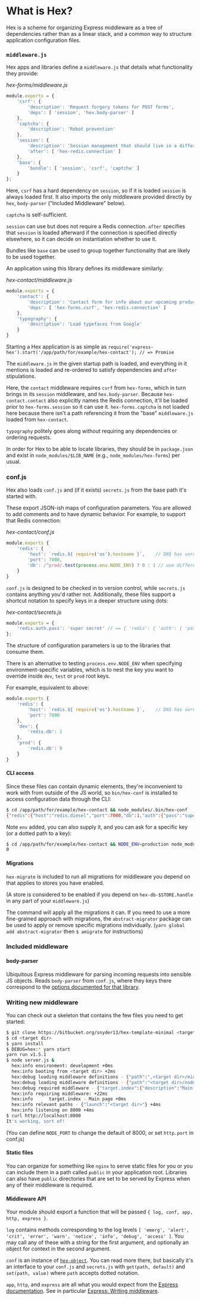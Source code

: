 # What is Hex?
Hex is a scheme for organizing Express middleware as a tree of dependencies rather than as a linear stack, and a common way to structure application configuration files.

### `middleware.js`

Hex apps and libraries define a `middleware.js` that details what functionality they provide:

*hex-forms/middleware.js*
```js
module.exports = {
	'csrf': {
		'description': 'Request forgery tokens for POST forms',
		'deps': [ 'session', 'hex.body-parser' ]
	},
	'captcha': {
		'description': 'Robot prevention'
	},
	'session': {
		'description': 'Session management that should live in a different library, but just for demo purposes it is here',
		'after': [ 'hex-redis.connection' ]
	},
	'base': {
		'bundle': [ 'session', 'csrf', 'captcha' ]
	}
};
```

Here, `csrf` has a hard dependency on `session`, so if it is loaded `session` is always loaded first. It also imports the only middleware provided directly by `hex`, `body-parser` ("Included Middleware" below).

`captcha` is self-sufficient.

`session` can use but does not require a Redis connection. `after` specifies that `session` is loaded afterward if the connection is specified directly elsewhere, so it can decide on instantiation whether to use it.

Bundles like `base` can be used to group together functionality that are likely to be used together.


An application using this library defines its middleware similarly:

*hex-contact/middleware.js*
```js
module.exports = {
	'contact': {
		'description': 'Contact form for info about our upcoming product',
		'deps': [ 'hex-forms.csrf', 'hex-redis.connection' ]
	},
	'typography': {
		'description': 'Load typefaces from Google'
	}
}
```

Starting a Hex application is as simple as `require('express-hex').start('/app/path/for/example/hex-contact'); // => Promise`

The `middleware.js` in the given startup path is loaded, and everything in it mentions is loaded and re-ordered to satisfy dependencies and `after` stipulations.

Here, the `contact` middleware requires `csrf` from `hex-forms`, which in turn brings in its `session` middleware, and `hex.body-parser`. Because `hex-contact.contact` also explicitly names the Redis connection, it'll be loaded prior to `hex-forms.session` so it can use it. `hex-forms.captcha` is not loaded here because there isn't a path referencing it from the "base" `middleware.js` loaded from `hex-contact`.

`typography` politely goes along without requiring any dependencies or ordering requests.

In order for Hex to be able to locate libraries, they should be in `package.json` and exist in `node_modules/$LIB_NAME` (e.g., `node_modules/hex-forms`) per usual.


### conf.js

Hex also loads `conf.js` and (if it exists) `secrets.js` from the base path it's started with.

These export JSON-ish maps of configuration parameters. You are allowed to add comments and to have dynamic behavior. For example, to support that Redis connection:

*hex-contact/conf.js*
```js
module.exports {
	'redis': {
		'host': `redis.${ require('os').hostname }`,    // DNS has server location
		'port': 7000,
		'db': /^prod/.test(process.env.NODE_ENV) ? 0 : 1 // use different catalog for prod vs dev
	}
}
```

`conf.js` is designed to be checked in to version control, while `secrets.js` contains anything you'd rather not. Additionally, these files support a shortcut notation to specify keys in a deeper structure using dots:

*hex-contact/secrets.js*
```js
module.exports = {
	'redis.auth.pass': 'super secret' // == { 'redis': { 'auth': { 'pass': 'super secret' } } }
};
```

The structure of configuration parameters is up to the libraries that consume them.

There is an alternative to testing `process.env.NODE_ENV` when specifying environment-specific variables, which is to nest the key you want to override inside `dev`, `test` or `prod` root keys.

For example, equivalent to above:
```js
module.exports {
	'redis': {
		'host': `redis.${ require('os').hostname }`,    // DNS has server location
		'port': 7000
	},
	'dev': {
		'redis.db': 1
	},
	'prod': {
		'redis.db': 0
	}
}
```


#### CLI access
Since these files can contain dynamic elements, they're inconvenient to work with from outside of the JS world, so `bin/hex-conf` is installed to access configuration data through the CLI:

```sh
$ cd /app/path/for/example/hex-contact && node_modules/.bin/hex-conf
{"redis":{"host":"redis.diesel","port":7000,"db":1,"auth":{"pass":"super secret"}},"env":"development"}
```

Note `env` added, you can also supply it, and you can ask for a specific key (or a dotted path to a key):
```sh
$ cd /app/path/for/example/hex-contact && NODE_ENV=production node_modules/.bin/hex-conf redis.db
0
```

#### Migrations

`hex-migrate` is included to run all migrations for middleware you depend on that applies to stores you have enabled.

(A store is considered to be enabled if you depend on `hex-db-$STORE.handle` in any part of your `middleware.js`)

The command will apply all the migrations it can. If you need to use a more fine-grained approach with migrations, the `abstract-migrator` package can be used to apply or remove specific migrations individually. (`yarn global add abstract-migrator` then `$ amigrate` for instructions)

### Included middleware

#### body-parser

Ubiquitous Express middleware for parsing incoming requests into sensible JS objects. Reads `body-parser` from `conf.js`, where they keys there correspond to the [options documented for that library](https://www.npmjs.com/package/body-parser).


### Writing new middleware

You can check out a skeleton that contains the few files you need to get started:

```sh
$ git clone https://bitbucket.org/snyder13/hex-template-minimal <target dir>
$ cd <target dir>
$ yarn install
$ DEBUG=hex:* yarn start
yarn run v1.5.1
$ node server.js &
  hex:info environment: development +0ms
  hex:info booting from <target dir> +2ms
  hex:debug loading middleware definitions - {"path":",<target dir>/middleware.js","app":"target"} +0ms
  hex:debug loading middleware definitions - {"path":"<target dir>/node_modules/express-hex/lib/../middleware.js","app":"hex"} +2ms
  hex:debug required middleware - {"target.index":{"description":"Main page","app":"target","name":"index"}} +2ms
  hex:info requiring middleware: +22ms
  hex:info      target.index - Main page +0ms
  hex:info relevant paths - {"launch":"<target dir>"} +4ms
  hex:info listening on 8000 +4ms
$ curl http://localhost:8000
It's working, sort of!
```

(You can define `NODE_PORT` to change the default of 8000, or set `http.port` in conf.js)

#### Static files
You can organize for something like `nginx` to serve static files for you or you can include them in a path called `public` in your application root. Libraries can also have `public` directories that are set to be served by Express when any of their middleware is required.

#### Middleware API
Your module should export a function that will be passed `{ log, conf, app, http, express }`.

`log` contains methods corresponding to the log levels `[ 'emerg', 'alert', 'crit', 'error', 'warn', 'notice', 'info', 'debug', 'access' ]`. You may call any of these with a string for the first argument, and optionally an object for context in the second argument.

`conf` is an instance of [`hex-object`](https://bitbucket.org/snyder13/hex-object/). You can read more there, but basically it's an interface to your `conf.js` and `secrets.js` with `get(path, default)` and `set(path, value)` where `path` accepts dotted notation.

`app`, `http`, and `express` are all what you would expect from the [Express documentation](http://expressjs.com/). See in particular [Express: Writing middleware](http://expressjs.com/en/guide/writing-middleware.html).

